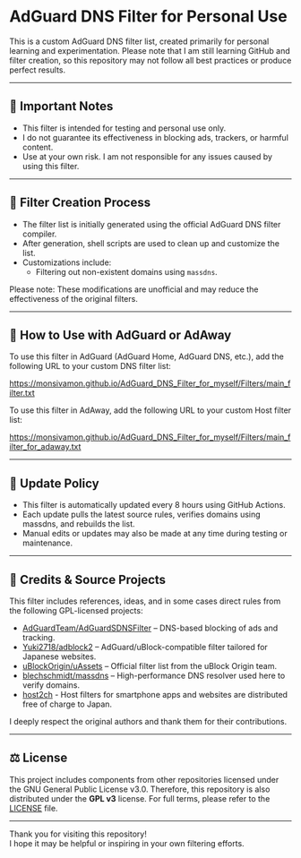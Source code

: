 # AdGuard DNS Filter for Personal Use

This is a custom AdGuard DNS filter list, created primarily for personal learning and experimentation.
Please note that I am still learning GitHub and filter creation, so this repository may not follow all best practices or produce perfect results.

---

## 📌 Important Notes

- This filter is intended for testing and personal use only.
- I do not guarantee its effectiveness in blocking ads, trackers, or harmful content.
- Use at your own risk. I am not responsible for any issues caused by using this filter.

---

## 🔧 Filter Creation Process

- The filter list is initially generated using the official AdGuard DNS filter compiler.
- After generation, shell scripts are used to clean up and customize the list.
- Customizations include:
  - Filtering out non-existent domains using `massdns`.

Please note: These modifications are unofficial and may reduce the effectiveness of the original filters.

---

## 🔗 How to Use with AdGuard or AdAway

To use this filter in AdGuard (AdGuard Home, AdGuard DNS, etc.), add the following URL to your custom DNS filter list:

https://monsivamon.github.io/AdGuard_DNS_Filter_for_myself/Filters/main_filter.txt

To use this filter in AdAway, add the following URL to your custom Host filter list:

https://monsivamon.github.io/AdGuard_DNS_Filter_for_myself/Filters/main_filter_for_adaway.txt

---

## 🔄 Update Policy

- This filter is automatically updated every 8 hours using GitHub Actions.
- Each update pulls the latest source rules, verifies domains using massdns, and rebuilds the list.
- Manual edits or updates may also be made at any time during testing or maintenance.

---

## 📝 Credits & Source Projects

This filter includes references, ideas, and in some cases direct rules from the following GPL-licensed projects:

- [AdGuardTeam/AdGuardSDNSFilter](https://github.com/AdguardTeam/AdGuardSDNSFilter) – DNS-based blocking of ads and tracking.
- [Yuki2718/adblock2](https://github.com/Yuki2718/adblock2) – AdGuard/uBlock-compatible filter tailored for Japanese websites.
- [uBlockOrigin/uAssets](https://github.com/uBlockOrigin/uAssets) – Official filter list from the uBlock Origin team.
- [blechschmidt/massdns](https://github.com/blechschmidt/massdns) – High-performance DNS resolver used here to verify domains.
- [host2ch](https://note.com/hosts2ch) - Host filters for smartphone apps and websites are distributed free of charge to Japan.

I deeply respect the original authors and thank them for their contributions.

---

## ⚖️ License

This project includes components from other repositories licensed under the GNU General Public License v3.0.
Therefore, this repository is also distributed under the **GPL v3** license.
For full terms, please refer to the [LICENSE](./LICENSE) file.

---

Thank you for visiting this repository!  
I hope it may be helpful or inspiring in your own filtering efforts.

